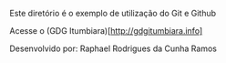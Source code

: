 Este diretório é o exemplo de utilização do Git e Github

Acesse o (GDG Itumbiara)[http://gdgitumbiara.info]

Desenvolvido por: Raphael Rodrigues da Cunha Ramos